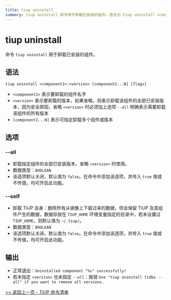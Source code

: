 ```yaml
---
title: tiup uninstall
summary: tiup uninstall 命令用于卸载已安装的组件。语法为 tiup uninstall <component1> <version> [component2...N] [flags]。选项包括 --all 用于卸载指定组件的全部已安装版本，--self 用于卸载 TiUP 自身。正常退出时会显示"Uninstalled component "%s" successfully!"，若未指定 <version> 也未指定 --all 则会报错"Use "tiup uninstall tidbx --all" if you want to remove all versions."。
---
```


# tiup uninstall

命令 `tiup uninstall` 用于卸载已安装的组件。

## 语法

```shell
tiup uninstall <component1>:<version> [component2...N] [flags]
```

- `<component1>` 表示要卸载的组件名字
- `<version>` 表示要卸载的版本，如果省略，则表示卸载该组件的全部已安装版本，因为安全原因，省略 `<version>` 时必须加上选项 `--all` 明确表示需要卸载该组件的所有版本
- `[component2...N]` 表示可指定卸载多个组件或版本

## 选项

### --all

- 卸载指定组件的全部已安装版本，省略 `<version>` 时使用。
- 数据类型：`BOOLEAN`
- 该选项默认关闭，默认值为 `false`。在命令中添加该选项，并传入 `true` 值或不传值，均可开启此功能。

### --self

- 卸载 TiUP 自身：删除所有从镜像上下载过来的数据，但会保留 TiUP 及其组件产生的数据，数据存放在 `TIUP_HOME` 环境变量指定的目录中，若未设置过 `TIUP_HOME`，则默认值为 `~/.tiup/`。
- 数据类型：`BOOLEAN`
- 该选项默认关闭，默认值为 `false`。在命令中添加该选项，并传入 `true` 值或不传值，均可开启此功能。

## 输出

- 正常退出：`Uninstalled component "%s" successfully!`
- 若未指定 `<version>` 也未指定 `--all`：报错 `Use "tiup uninstall tidbx --all" if you want to remove all versions.`

[<< 返回上一页 - TiUP 命令清单](/tiup/tiup-reference.md#命令清单)